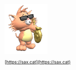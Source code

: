 [![sax](https://raw.githubusercontent.com/bradp/sax.cat/master/cat.gif)](http://sax.cat)

[https://sax.cat](https://sax.cat)
